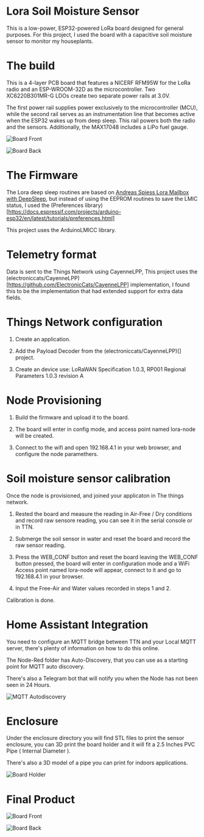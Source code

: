 # Lora Soil Moisture Sensor

This is a low-power, ESP32-powered LoRa board designed for general purposes. For this project, I used the board with a capacitive soil moisture sensor to monitor my houseplants.

# The build

This is a 4-layer PCB board that features a NICERF RFM95W for the LoRa radio and an ESP-WROOM-32D as the microcontroller. Two XC6220B301MR-G LDOs create two separate power rails at 3.0V.

The first power rail supplies power exclusively to the microcontroller (MCU), while the second rail serves as an instrumentation line that becomes active when the ESP32 wakes up from deep sleep. This rail powers both the radio and the sensors. Additionally, the MAX17048 includes a LiPo fuel gauge.

![Board Front](https://raw.githubusercontent.com/jescarri/lora-node/refs/heads/main/images/board/3d-model-front.png "Board Front")

![Board Back](https://github.com/jescarri/lora-node/blob/main/images/board/3d-model-back.png?raw=true "Board Back")

# The Firmware

The Lora deep sleep routines are based on [Andreas Spiess Lora Mailbox with DeepSleep](https://github.com/SensorsIot/MailboxNotifier/tree/main), but instead of using the EEPROM routines to save the LMIC status, I used the (Preferences library)[https://docs.espressif.com/projects/arduino-esp32/en/latest/tutorials/preferences.html]

This project uses the ArduinoLMICC library.

# Telemetry format

Data is sent to the Things Network using CayenneLPP, This project uses the (electroniccats/CayenneLPP)[https://github.com/ElectronicCats/CayenneLPP] implementation, I found this to be the implementation that had extended support for extra data fields.

# Things Network configuration

1. Create an application.

2. Add the Payload Decoder from the (electroniccats/CayenneLPP)[] project.

3. Create an device use: LoRaWAN Specification 1.0.3, RP001 Regional Parameters 1.0.3 revision A

# Node Provisioning

1. Build the firmware and upload it to the board.

2. The board will enter in config mode, and access point named lora-node will be created.

3. Connect to the wifi and open 192.168.4.1 in your web browser, and configure the node paramethers.

# Soil moisture sensor calibration

Once the node is provisioned, and joined your applicaton in The things network.

1. Rested the board and measure the reading in Air-Free / Dry conditions and record raw sensore reading, you can see it in the serial console or in TTN.

2. Submerge the soil sensor in water and reset the board and record the raw sensor reading.

3. Press the WEB_CONF button and reset the board leaving the WEB_CONF button pressed, the board will enter in configuration mode and a WiFi Access point named lora-node will appear, connect to it and go to 192.168.4.1 in your browser.

4. Input the Free-Air and Water values recorded in steps 1 and 2.

Calibration is done.

# Home Assistant Integration

You need to configure an MQTT bridge between TTN and your Local MQTT server, there's plenty of information on how to do this online.

The Node-Red folder has Auto-Discovery, that you can use as a starting point for MQTT auto discovery.

There's also a Telegram bot that will notify you when the Node has not been seen in 24 Hours.

![MQTT Autodiscovery](https://github.com/jescarri/lora-node/blob/main/images/home-assistant/mqtt-auto-discovery.png?raw=true "Home Assistant MQTT Autodiscovery")

# Enclosure

Under the enclosure directory you will find STL files to print the sensor enclosure, you can 3D print the board holder and it will fit a 2.5 Inches PVC Pipe ( Internal Diameter ).

There's also a 3D model of a pipe you can print for indoors applications.

![Board Holder](https://github.com/jescarri/lora-node/blob/main/images/3dmodel/board-mount-front.png?raw=true "Board Holder")

# Final Product

![Board Front](https://github.com/jescarri/lora-node/blob/main/images/final-assembley/board-holder-front.jpg?raw=true "Board Front")

![Board Back](https://github.com/jescarri/lora-node/blob/main/images/final-assembley/board-holder-back.jpg?raw=true "Board Holder Back")
